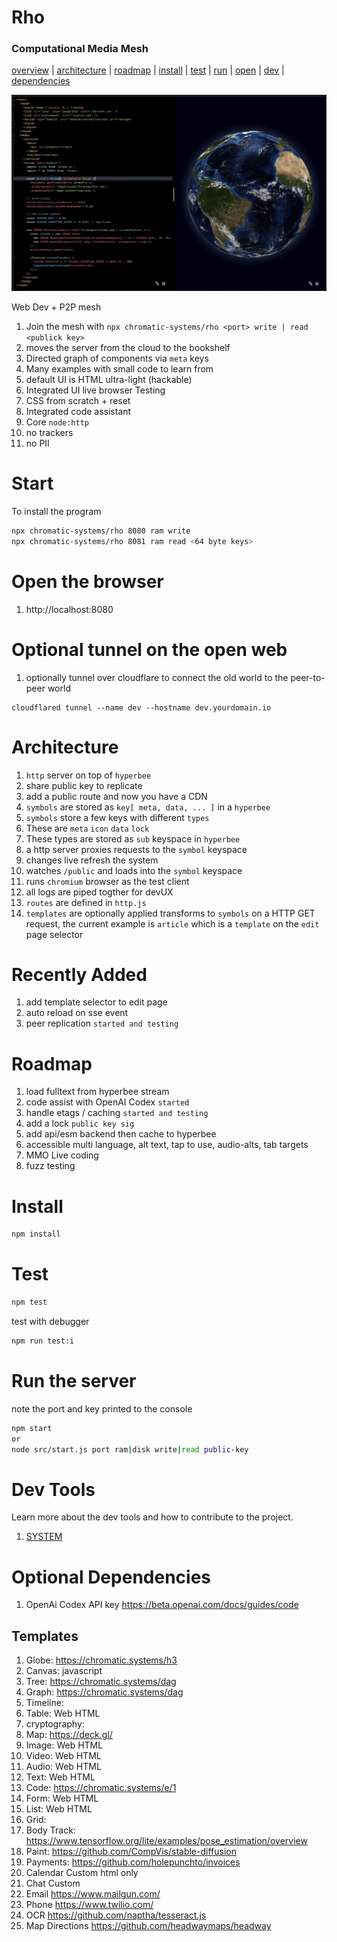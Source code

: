 # Rho 
### Computational Media Mesh
[overview](#overview) | [architecture](#architecture) | [roadmap](#roadmap) | [install](#install) | [test](#test) | [run](#run-the-server) | [open](#open-the-browser) | [dev](#dev-tools) | [dependencies](#dependencies)

![edit example](./public/images/globe-edit2.png)

Web Dev + P2P mesh
1. Join the mesh with `npx chromatic-systems/rho <port> write | read <publick key>`
1. moves the server from the cloud to the bookshelf
1. Directed graph of components via `meta` keys
1. Many examples with small code to learn from
1. default UI is HTML ultra-light (hackable)
1. Integrated UI live browser Testing
1. CSS from scratch + reset
1. Integrated code assistant
1. Core `node:http`
1. no trackers
1. no PII

# Start
To install the program
```sh
npx chromatic-systems/rho 8080 ram write
npx chromatic-systems/rho 8081 ram read <64 byte keys>
```

# Open the browser
1. http://localhost:8080


# Optional tunnel on the open web
1. optionally tunnel over cloudflare to connect the old world to the peer-to-peer world
```
cloudflared tunnel --name dev --hostname dev.yourdomain.io
```

# Architecture
1. `http` server on top of `hyperbee`
1. share public key to replicate
1. add a public route and now you have a CDN
1. `symbols` are stored as `key[ meta, data, ... ]` in a `hyperbee`
1. `symbols` store a few keys with different `types`
1. These are `meta` `icon` `data` `lock`
1. These types are stored as `sub` keyspace in `hyperbee`
1. a http server proxies requests to the `symbol` keyspace
1. changes live refresh the system
1. watches `/public` and loads into the `symbol` keyspace
1. runs `chromium` browser as the test client
1. all logs are piped togther for devUX
1. `routes` are defined in `http.js`
1. `templates` are optionally applied transforms to `symbols` on a HTTP GET request, the current example is `article` which is a `template` on the `edit` page selector


# Recently Added
1. add template selector to edit page
1. auto reload on sse event
1. peer replication `started and testing`

# Roadmap
1. load fulltext from hyperbee stream
1. code assist with OpenAI Codex `started`
1. handle etags / caching `started and testing`
1. add a lock `public key sig`
1. add api/esm backend then cache to hyperbee
1. accessible multi language, alt text, tap to use, audio-alts, tab targets
1. MMO Live coding
1. fuzz testing


# Install
```sh
npm install
```
# Test
```sh
npm test
```
test with debugger
```sh
npm run test:i
```

# Run the server
note the port and key printed to the console
```sh
npm start
or
node src/start.js port ram|disk write|read public-key
```

# Dev Tools
Learn more about the dev tools and how to contribute to the project.
1. [SYSTEM](SYSTEM.md)

# Optional Dependencies
1. OpenAi Codex API key https://beta.openai.com/docs/guides/code

## Templates
1. Globe: https://chromatic.systems/h3
1. Canvas: javascript
1. Tree: https://chromatic.systems/dag
1. Graph: https://chromatic.systems/dag
1. Timeline:
1. Table: Web HTML
1. cryptography: 
1. Map: https://deck.gl/
1. Image: Web HTML
1. Video: Web HTML
1. Audio: Web HTML
1. Text: Web HTML
1. Code: https://chromatic.systems/e/1
1. Form: Web HTML
1. List: Web HTML
1. Grid:
1. Body Track: https://www.tensorflow.org/lite/examples/pose_estimation/overview
1. Paint: https://github.com/CompVis/stable-diffusion
1. Payments: https://github.com/holepunchto/invoices
1. Calendar Custom html only
1. Chat Custom 
1. Email https://www.mailgun.com/
1. Phone https://www.twilio.com/
1. OCR https://github.com/naptha/tesseract.js
1. Map Directions https://github.com/headwaymaps/headway